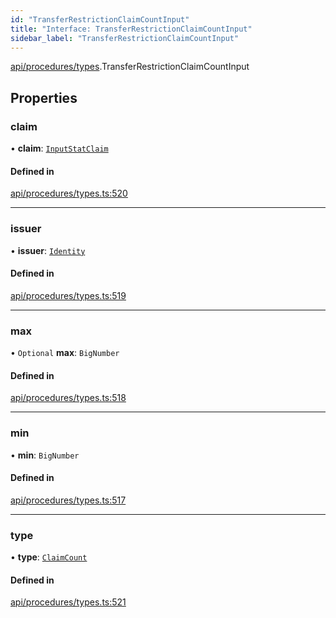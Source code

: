 ```yaml
---
id: "TransferRestrictionClaimCountInput"
title: "Interface: TransferRestrictionClaimCountInput"
sidebar_label: "TransferRestrictionClaimCountInput"
---
```


[api/procedures/types](../../../../../modules/API/Procedures/Types/Types.md).TransferRestrictionClaimCountInput

## Properties

### claim

• **claim**: [`InputStatClaim`](../../../../../modules/API/Entities/Types/Types.md#inputstatclaim)

#### Defined in

[api/procedures/types.ts:520](https://github.com/PolymeshAssociation/polymesh-sdk/blob/fbf6882d0/src/api/procedures/types.ts#L520)

___

### issuer

• **issuer**: [`Identity`](../../../../../classes/API/Entities/Identity/Identity.md)

#### Defined in

[api/procedures/types.ts:519](https://github.com/PolymeshAssociation/polymesh-sdk/blob/fbf6882d0/src/api/procedures/types.ts#L519)

___

### max

• `Optional` **max**: `BigNumber`

#### Defined in

[api/procedures/types.ts:518](https://github.com/PolymeshAssociation/polymesh-sdk/blob/fbf6882d0/src/api/procedures/types.ts#L518)

___

### min

• **min**: `BigNumber`

#### Defined in

[api/procedures/types.ts:517](https://github.com/PolymeshAssociation/polymesh-sdk/blob/fbf6882d0/src/api/procedures/types.ts#L517)

___

### type

• **type**: [`ClaimCount`](../../../../../enums/API/Procedures/Types/TransferRestrictionType/TransferRestrictionType.md#claimcount)

#### Defined in

[api/procedures/types.ts:521](https://github.com/PolymeshAssociation/polymesh-sdk/blob/fbf6882d0/src/api/procedures/types.ts#L521)
